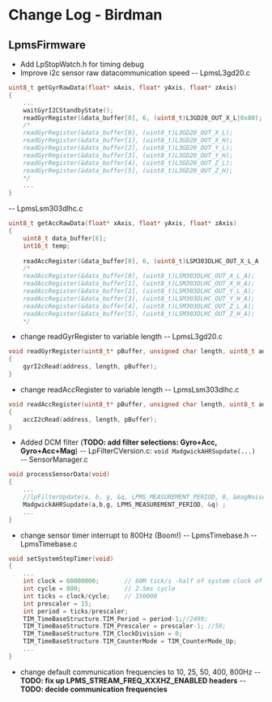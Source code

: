 # Change Log - Birdman
## LpmsFirmware
- Add LpStopWatch.h for timing debug
- Improve i2c sensor raw datacommunication speed
-- LpmsL3gd20.c 
``` cpp
uint8_t getGyrRawData(float* xAxis, float* yAxis, float* zAxis)
{
    ...
    waitGyrI2CStandbyState();
    readGyrRegister(&data_buffer[0], 6, (uint8_t)L3GD20_OUT_X_L|0x80); 
    /* 
    readGyrRegister(&data_buffer[0], (uint8_t)L3GD20_OUT_X_L);  
    readGyrRegister(&data_buffer[1], (uint8_t)L3GD20_OUT_X_H);
    readGyrRegister(&data_buffer[2], (uint8_t)L3GD20_OUT_Y_L);
    readGyrRegister(&data_buffer[3], (uint8_t)L3GD20_OUT_Y_H);
    readGyrRegister(&data_buffer[4], (uint8_t)L3GD20_OUT_Z_L);
    readGyrRegister(&data_buffer[5], (uint8_t)L3GD20_OUT_Z_H);
    */
    ...
}
```
-- LpmsLsm303dlhc.c
``` cpp
uint8_t getAccRawData(float* xAxis, float* yAxis, float* zAxis)
{
    uint8_t data_buffer[6]; 
    int16_t temp;
    
    readAccRegister(&data_buffer[0], 6, (uint8_t)LSM303DLHC_OUT_X_L_A | 0x80);
    /*
    readAccRegister(&data_buffer[0], (uint8_t)LSM303DLHC_OUT_X_L_A);      
    readAccRegister(&data_buffer[1], (uint8_t)LSM303DLHC_OUT_X_H_A);
    readAccRegister(&data_buffer[2], (uint8_t)LSM303DLHC_OUT_Y_L_A);
    readAccRegister(&data_buffer[3], (uint8_t)LSM303DLHC_OUT_Y_H_A);
    readAccRegister(&data_buffer[4], (uint8_t)LSM303DLHC_OUT_Z_L_A);
    readAccRegister(&data_buffer[5], (uint8_t)LSM303DLHC_OUT_Z_H_A);
    */
``` 
- change readGyrRegister to variable length
-- LpmsL3gd20.c
``` cpp
void readGyrRegister(uint8_t* pBuffer, unsigned char length, uint8_t address)
{
    gyrI2cRead(address, length, pBuffer);
}
```
- change readAccRegister to variable length
-- LpmsLsm303dlhc.c
``` cpp
void readAccRegister(uint8_t* pBuffer, unsigned char length, uint8_t address)
{
    accI2cRead(address, length, pBuffer);
}
```
- Added DCM filter (**TODO: add filter selections: Gyro+Acc, Gyro+Acc+Mag**)
-- LpFilterCVersion.c: `void MadgwickAHRSupdate(...) `
-- SensorManager.c
``` cpp
void processSensorData(void)
{     
    ...
    //lpFilterUpdate(a, b, g, &q, LPMS_MEASUREMENT_PERIOD, 0, &magNoise, &calibrationData, &lpFilterParam);
    MadgwickAHRSupdate(a,b,g, LPMS_MEASUREMENT_PERIOD, &q) ;
    ...
}
```
- change sensor timer interrupt to 800Hz (Boom!)
-- LpmsTimebase.h
-- LpmsTimebase.c
``` cpp
void setSystemStepTimer(void)
{
    ...
    int clock = 60000000;       // 60M tick/s -half of system clock of 120Mhz
    int cycle = 800;            // 2.5ms cycle
    int ticks = clock/cycle;    // 150000
    int prescaler = 15;
    int period = ticks/prescaler;
    TIM_TimeBaseStructure.TIM_Period = period-1;//2499;
    TIM_TimeBaseStructure.TIM_Prescaler = prescaler-1; //59;
    TIM_TimeBaseStructure.TIM_ClockDivision = 0;
    TIM_TimeBaseStructure.TIM_CounterMode = TIM_CounterMode_Up;
    ...
}
```
- change default communication frequencies to 10, 25, 50, 400, 800Hz
-- **TODO: fix up LPMS_STREAM_FREQ_XXXHZ_ENABLED headers**
-- **TODO: decide communication frequencies**